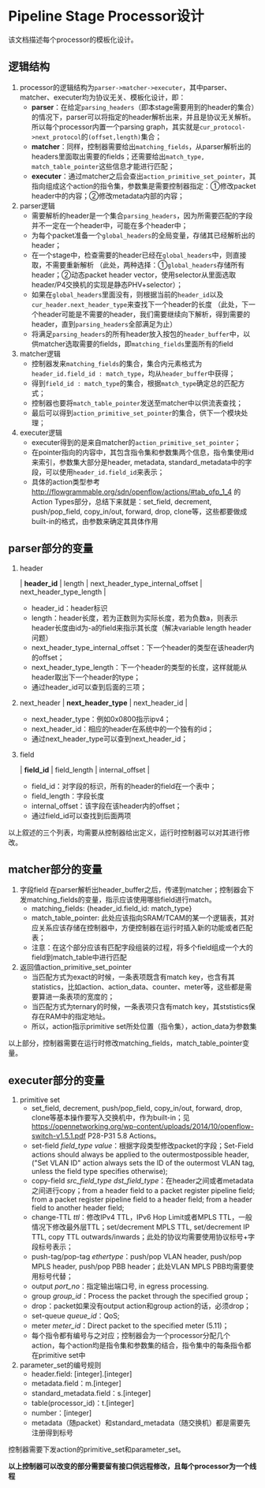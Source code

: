 # Pipeline Stage Processor设计
该文档描述每个processor的模板化设计。
## 逻辑结构
1. processor的逻辑结构为`parser->matcher->executer`，其中parser、matcher、executer均为协议无关、模板化设计，即：
    - **parser**：在给定`parsing_headers`（即本stage需要用到的header的集合）的情况下，parser可以将指定的header解析出来，并且是协议无关解析。所以每个processor内置一个parsing graph，其实就是`cur_protocol->next_protocol`的`(offset,length)`集合；
    - **matcher**：同样，控制器需要给出`matching_fields`，从parser解析出的headers里面取出需要的fields；还需要给出`match_type, match_table_pointer`这些信息才能进行匹配；
    - **executer**：通过matcher之后会查出`action_primitive_set_pointer`，其指向组成这个action的指令集，参数集是需要控制器指定：①修改packet header中的内容；②修改metadata内部的内容；
2. parser逻辑
    - 需要解析的header是一个集合`parsing_headers`，因为所需要匹配的字段并不一定在一个header中，可能在多个header中；
    - 为每个packet准备一个`global_headers`的全局变量，存储其已经解析出的header；
    - 在一个stage中，检查需要的header已经在`global_headers`中，则直接取，不需要重新解析
    （此处，两种选择：①`global_headers`存储所有header；②动态packet header vector，使用selector从里面选取header/P4交换机的实现是静态PHV+selector）；
    - 如果在`global_headers`里面没有，则根据当前的`header_id`以及`cur_header.next_header_type`来查找下一个header的长度
    （此处，下一个header可能是不需要的header，我们需要继续向下解析，得到需要的header，直到`parsing_headers`全部满足为止）
    - 将满足`parsing_headers`的所有header放入按包的`header_buffer`中，以供matcher选取需要的fields，即`matching_fields`里面所有的field
3. matcher逻辑
    - 控制器发来`matching_fields`的集合，集合内元素格式为`header_id.field_id : match_type`，均从`header_buffer`中获得；
    - 得到`field_id : match_type`的集合，根据`match_type`确定总的匹配方式；
    - 控制器也要将`match_table_pointer`发送至matcher中以供流表查找；
    - 最后可以得到`action_primitive_set_pointer`的集合，供下一个模块处理；
4. executer逻辑
    - executer得到的是来自matcher的`action_primitive_set_pointer`；
    - 在pointer指向的内容中，其包含指令集和参数集两个信息，指令集使用id来索引，参数集大部分是header, metadata, standard_metadata中的字段，可以使用`header_id.field_id`来表示；
    - 具体的action类型参考 http://flowgrammable.org/sdn/openflow/actions/#tab_ofp_1_4 的Action Types部分，总结下来就是：set_field, decrement, push/pop_field, copy_in/out, forward, drop, clone等，这些都要做成built-in的格式，由参数来确定其具体作用

## parser部分的变量
1. header

	| **header_id** | length | next_header_type_internal_offset | next_header_type_length |
    - header_id：header标识
    - length：header长度，若为正数则为实际长度，若为负数a，则表示header长度由id为-a的field来指示其长度（解决variable length header问题）
    - next_header_type_internal_offset：下一个header的类型在该header内的offset；
    - next_header_type_length：下一个header的类型的长度，这样就能从header取出下一个header的type；
    - 通过header_id可以查到后面的三项；


2. next_header
	| **next_header_type** | next_header_id |
    - next_header_type：例如0x0800指示ipv4；
    - next_header_id：相应的header在系统中的一个独有的id；
    - 通过next_header_type可以查到next_header_id；

3. field

	| **field_id** | field_length | internal_offset |
    - field_id：对字段的标识，所有的header的field在一个表中；
    - field_length：字段长度
    - internal_offset：该字段在该header内的offset；
    - 通过field_id可以查找到后面两项

以上叙述的三个列表，均需要从控制器给出定义，运行时控制器可以对其进行修改。

## matcher部分的变量
1. 字段field
	在parser解析出header_buffer之后，传递到matcher；控制器会下发matching_fields的变量，指示应该使用哪些field进行match。
    - matching_fields: {header_id.field_id: match_type}
    - match_table_pointer: 此处应该指向SRAM/TCAM的某一个逻辑表，其对应关系应该存储在控制器中，方便控制器在运行时插入新的功能或者匹配表；
    - 注意：在这个部分应该有匹配字段组装的过程，将多个field组成一个大的field到match_table中进行匹配
2. 返回值action_primitive_set_pointer
    - 当匹配方式为exact的时候，一条表项既含有match key，也含有其statistics，比如action、action_data、counter、meter等，这些都是需要算进一条表项的宽度的；
    - 当匹配方式为ternary的时候，一条表项只含有match key，其ststistics保存在RAM中的指定地址。
    - 所以，action指示primitive set所处位置（指令集），action_data为参数集

以上部分，控制器需要在运行时修改matching_fields，match_table_pointer变量。

## executer部分的变量
1. primitive set
    - set_field, decrement, push/pop_field, copy_in/out, forward, drop, clone等基本操作要写入交换机中，作为built-in；见 https://opennetworking.org/wp-content/uploads/2014/10/openflow-switch-v1.5.1.pdf P28-P31 5.8 Actions。
    - set-field *field_type* *value*：根据字段类型修改packet的字段；Set-Field actions should always be applied to the outermostpossible header, ("Set VLAN ID" action always sets the ID of the outermost VLAN tag, unless the field type specifies otherwise);
    - copy-field *src_field_type* *dst_field_type*：在header之间或者metadata之间进行copy；from a header field to a packet register pipeline field; from a packet register pipeline field to a header field; from a header field to another header field;
    - change-TTL *ttl*：修改IPv4 TTL，IPv6 Hop Limit或者MPLS TTL，一般情况下修改最外层TTL；set/decrement MPLS TTL, set/decrement IP TTL, copy TTL outwards/inwards；此处的协议均需要使用协议标号+字段标号表示；
    - push-tag/pop-tag *ethertype*：push/pop VLAN header, push/pop MPLS header, push/pop PBB header；此处VLAN MPLS PBB均需要使用标号代替；
    - output *port_no*：指定输出端口号, in egress processing.
    - group *group_id*：Process the packet through the specified group；
    - drop：packet如果没有output action和group action的话，必须drop；
    - set-queue *queue_id*：QoS;
    - meter *meter_id*：Direct packet to the specified meter (5.11)；
    - 每个指令都有编号与之对应；控制器会为一个processor分配几个action，每个action均是指令集和参数集的结合，指令集中的每条指令都在primitive set中
2. parameter_set的编号规则
    - header.field: [integer].[integer]
    - metadata.field：m.[integer]
    - standard_metadata.field：s.[integer]
    - table(processor_id)：t.[integer]
    - number：[integer]
    - metadata（随packet）和standard_metadata（随交换机）都是需要先注册得到标号

控制器需要下发action的primitive_set和parameter_set。

**以上控制器可以改变的部分需要留有接口供远程修改，且每个processor为一个线程**
